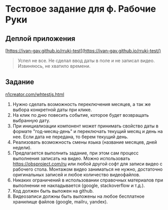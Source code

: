 # Тестовое задание для ф. Рабочие Руки

## Деплой приложения

[https://ivan-gav.github.io/rruki-test](https://ivan-gav.github.io/rruki-test/)

> Успел не все. Не сделал ввод даты в поле и не записал видео. Извиняюсь, не хватило времени.

## Задание

[n1creator.com/whtestjs.html](https://n1creator.com/whtestjs.html)

1.  Нужно сделать возможность переключения месяцев, а так же выбора конкретной даты при клике.
2.  На клик по дню повесить событие, которое будет возвращать выбранную дату.
3.  При инициализации компонент может принимать свойство даты в формате "год-месяц-день" и переключать текущий месяц и день на нее. Если дата не передана, то берем текущий день.
4.  Реализовать возможность смены языка (название месяцев, дней недели).
5.  Предлагается выполнить задание, при этом сам процесс выполнения записать на видео. Можно использовать https://obsproject.com/ru или любой другой софт для записи видео с рабочего стола. Монтажом видео заниматься не нужно, достаточно оригинальных записей и любое количество видеофайлов.
6.  Никаких ограничений в использовании справочных материалов при выполнении не накладывается (google, stackoverflow и т.д.).
7.  Код должен быть выложен на github.
8.  Видеозаписи должны быть выложены на любое бесплатное хранилище файлов (google, mailru, yandex).
